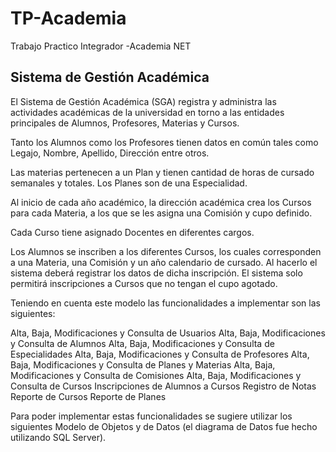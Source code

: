 # TP-Academia
Trabajo Practico Integrador -Academia NET

## Sistema de Gestión Académica


El Sistema de Gestión Académica (SGA) registra y administra las actividades académicas de la universidad en torno a las entidades principales de Alumnos, Profesores, Materias y Cursos.

Tanto los Alumnos como los Profesores tienen datos en común tales como Legajo, Nombre, Apellido, Dirección entre otros. 

Las materias pertenecen a un Plan y tienen cantidad de horas de cursado semanales y totales. Los Planes son de una Especialidad.

Al inicio de cada año académico, la dirección académica crea los Cursos para cada Materia, a los que se les asigna una Comisión y cupo definido. 

Cada Curso tiene asignado Docentes en diferentes cargos.

Los Alumnos se inscriben a los diferentes Cursos, los cuales corresponden a una Materia, una Comisión y un año calendario de cursado. Al hacerlo el sistema deberá registrar los datos de dicha inscripción. El sistema solo permitirá inscripciones a Cursos que no tengan el cupo agotado.

Teniendo en cuenta este modelo las funcionalidades a implementar son las siguientes:

Alta, Baja, Modificaciones y Consulta de Usuarios
Alta, Baja, Modificaciones y Consulta de Alumnos 
Alta, Baja, Modificaciones y Consulta de Especialidades
Alta, Baja, Modificaciones y Consulta de Profesores
Alta, Baja, Modificaciones y Consulta de Planes y Materias
Alta, Baja, Modificaciones y Consulta de Comisiones
Alta, Baja, Modificaciones y Consulta de Cursos
Inscripciones de Alumnos a Cursos
Registro de Notas
Reporte de Cursos
Reporte de Planes

Para poder implementar estas funcionalidades se sugiere utilizar los siguientes Modelo de Objetos y de Datos (el diagrama de Datos fue hecho utilizando SQL Server).
